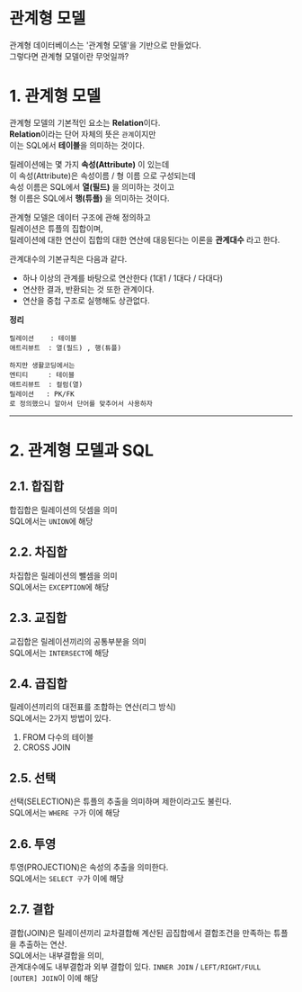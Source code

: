 관계형 모델
=======================
관계형 데이터베이스는 '관계형 모델'을 기반으로 만들었다.  
그렇다면 관계형 모델이란 무엇일까?  

# 1. 관계형 모델  
관계형 모델의 기본적인 요소는 **Relation**이다.    
**Relation**이라는 단어 자체의 뜻은 ```관계```이지만     
이는 SQL에서 **테이블**을 의미하는 것이다.       
      
릴레이션에는 몇 가지 **속성(Attribute)** 이 있는데    
이 속성(Attribute)은 속성이름 / 형 이름 으로 구성되는데     
속성 이름은 SQL에서 **열(필드)** 을 의미하는 것이고  
형 이름은 SQL에서 **행(튜플)** 을 의미하는 것이다.    
   
관계형 모델은 데이터 구조에 관해 정의하고    
릴레이션은 튜플의 집합이며,     
릴레이션에 대한 연산이 집합의 대한 연산에 대응된다는 이론을 **관계대수** 라고 한다.  
    
관계대수의 기본규칙은  다음과 같다.    
* 하나 이상의 관계를 바탕으로 연산한다 (1대1 / 1대다 / 다대다)  
* 연산한 결과, 반환되는 것 또한 관계이다.   
* 연산을 중첩 구조로 실행해도 상관없다.    
  
**정리**
```
릴레이션    : 테이블
애트리뷰트  : 열(필드) , 행(튜플)

하지만 생활코딩에서는 
엔티티     : 테이블
애트리뷰트  : 컬럼(열)
릴레이션   : PK/FK
로 정의했으니 알아서 단어를 맞추어서 사용하자
```
  
***
# 2. 관계형 모델과 SQL  
## 2.1. 합집합    
합집합은 릴레이션의 덧셈을 의미      
SQL에서는 ```UNION```에 해당  
  
## 2.2. 차집합
차집합은 릴레이션의 뺄셈을 의미     
SQL에서는 ```EXCEPTION```에 해당  
  
## 2.3. 교집합
교집합은 릴레이션끼리의 공통부분을 의미     
SQL에서는 ```INTERSECT```에 해당  
  
## 2.4. 곱집합
릴레이션끼리의 대전표를 조합하는 연산(리그 방식)  
SQL에서는 2가지 방법이 있다.  
1. FROM 다수의 테이블 
2. CROSS JOIN
  
## 2.5. 선택
선택(SELECTION)은 튜플의 추출을 의미하며 제한이라고도 불린다.  
SQL에서는 ```WHERE 구```가 이에 해당    
  
## 2.6. 투영
투영(PROJECTION)은 속성의 추출을 의미한다.   
SQL에서는 ```SELECT 구```가 이에 해당    
  
## 2.7. 결합 
결합(JOIN)은 릴레이션끼리 교차결합해 계산된 곱집합에서 결합조건을 만족하는 튜플을 추출하는 연산.  
SQL에서는 내부결합을 의미,  
관계대수에도 내부결합과 외부 결합이 있다.
```INNER JOIN``` / ```LEFT/RIGHT/FULL [OUTER] JOIN```이 이에 해당
